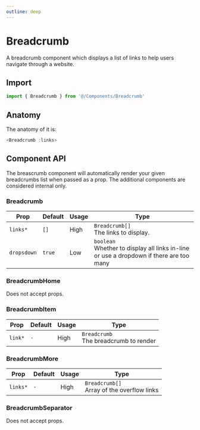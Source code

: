 ```yaml
---
outline: deep
---
```

# Breadcrumb

A breadcrumb component which displays a list of links to help users navigate through a website.

## Import
```javascript
import { Breadcrumb } from '@/Components/Breadcrumb'
```


## Anatomy
The anatomy of it is:
```javascript
<Breadcrumb :links>

```

## Component API
The breascrumb component will automatically render your given breadcrumbs list when passed as a prop. The additional components are considered internal only.

### Breadcrumb
| Prop | Default | Usage | Type |
| ---- | ---- | ---- | ---- |
| `links*` | `[]` | High | `Breadcrumb[]`<br>The links to display. |
| `dropsdown` | `true` | Low | `boolean`<br>Whether to display all links in-line or use a dropdown if there are too many |

### BreadcrumbHome
Does not accept props.

### BreadcrumbItem
| Prop | Default | Usage | Type |
| ---- | ---- | ---- | ---- |
| `link*` | `-` | High | `Breadcrumb`<br>The breadcrumb to render |

### BreadcrumbMore
| Prop | Default | Usage | Type |
| ---- | ---- | ---- | ---- |
| `links*` | `-` | High | `Breadcrumb[]`<br>Array of the overflow links |

### BreadcrumbSeparator
Does not accept props.